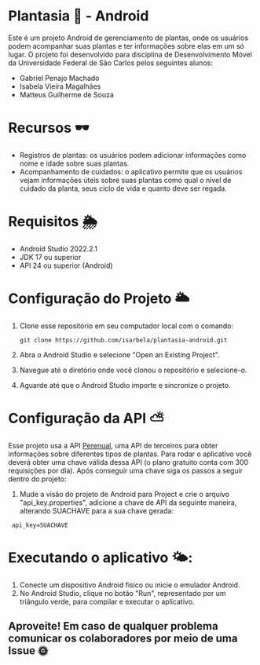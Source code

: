 # Plantasia :herb: - Android
Este é um projeto Android de gerenciamento de plantas, onde os usuários podem acompanhar suas plantas e ter informações sobre elas em um só lugar. O projeto foi desenvolvido para disciplina de Desenvolvimento Móvel da Universidade Federal de São Carlos pelos seguintes alunos:

 - Gabriel Penajo Machado
 - Isabela Vieira Magalhães
 - Matteus Guilherme de Souza

# Recursos 🕶️

- Registros de plantas: os usuários podem adicionar informações como nome e idade sobre suas plantas.
- Acompanhamento de cuidados: o aplicativo permite que os usuários vejam informações úteis sobre suas plantas como qual o nível de cuidado da planta, seus ciclo de vida e quanto deve ser regada.

# Requisitos 🌦️

- Android Studio 2022.2.1
- JDK 17 ou superior
- API 24 ou superior (Android)

# Configuração do Projeto 🌥️

1. Clone esse repositório em seu computador local com o comando:
 
   ```
   git clone https://github.com/isarbela/plantasia-android.git
   ```
2. Abra o Android Studio e selecione "Open an Existing Project".
3. Navegue até o diretório onde você clonou o repositório e selecione-o.
4. Aguarde até que o Android Studio importe e sincronize o projeto.   
  
# Configuração da API ⛅

Esse projeto usa a API [Perenual](https://perenual.com/docs/api), uma API de terceiros para obter informações sobre diferentes tipos de plantas. Para rodar o aplicativo você deverá obter uma chave válida dessa API (o plano gratuito conta com 300 requisições por dia). Após conseguir uma chave siga os passos a seguir dentro do projeto:

1. Mude a visão do projeto de Android para Project e crie o arquivo "api_key.properties", adicione a chave de API da seguinte maneira, alterando SUACHAVE para a sua chave gerada:
 ```
  api_key=SUACHAVE
 ```
# Executando o aplicativo 🌤️:

1. Conecte um dispositivo Android físico ou inicie o emulador Android.
2. No Android Studio, clique no botão "Run", representado por um triângulo verde, para compilar e executar o aplicativo.

## Aproveite! Em caso de qualquer problema comunicar os colaboradores por meio de uma Issue  🌞

